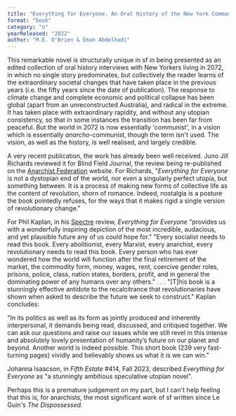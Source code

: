 ```yaml
---
title: "Everything for Everyone. An Oral History of the New York Commune, 2052–2072"
format: "book"
category: "o"
yearReleased: "2022"
author: "M.E. O'Brien & Eman Abdelhadi"
---
```

This remarkable novel is structurally unique in sf in being presented as an edited collection of oral history interviews with New Yorkers living in 2072, in which no single story predominates, but collectively the reader learns of the extraordinary societal changes that have taken place in the previous years (i.e. the fifty years since the date of publication). The response to climate change and complete economic and political collapse has been global (apart from an unreconstructed Australia), and radical in the extreme. It has taken place with extraordinary rapidity, and without any utopian consistency, so that in some instances the transition has been far from peaceful. But the world in 2072 is now essentially 'communist', in a vision which is essentially _anarcho_-communist, though the term isn't used. The vision, as well as the history, is well realised, and largely credible.

A very recent publication, the work has already been well received. Juno Jill Richards reviewed it for Blind Field Journal, the review being re-published on the <a href="https://www.anarchistfederation.net/we-took-something-that-was-property-and-made-it-life-on-everything-for-everyone/"> Anarchist Federation</a> website. For Richards, "_Everything for Everyone_ is not a dystopian end of the world, nor even a singularly perfect utopia, but something between. It is a process of making new forms of collective life as the content of revolution, shorn of romance. Indeed, nostalgia is a posture the book pointedly refuses, for the ways that it makes rigid a single version of revolutionary change."

For Phil Kaplan, in his <a href="https://spectrejournal.com/revolution-in-our-lifetime/">Spectre</a> review, _Everything for Everyone_ "provides us with a wonderfully inspiring depiction of the most incredible, audacious, and yet plausible future any of us could hope for." "Every socialist needs to read this book. Every abolitionist, every Marxist, every anarchist, every revolutionary needs to read this book. Every person who has ever wondered how the world will function after the final retirement of the market, the commodity form, money, wages, rent, coercive gender roles, prisons, police, class, nation states, borders, profit, and in general the dominating power of any humans over any others." . . . "[T]his book is a stunningly effective antidote to the recalcitrance that revolutionaries have shown when asked to describe the future we seek to construct." Kaplan concludes:

"In its politics as well as its form as jointly produced and inherently interpersonal, it demands being read, discussed, and critiqued together. We can ask our questions and raise our issues while we still revel in this intense and absolutely lovely presentation of humanity’s future on our planet and beyond. Another world is indeed possible. This short book (239 very fast-turning pages) vividly and believably shows us what it is we can win."

Johanna Isaacson, in _Fifth Estate_ #414, Fall 2023, described _Everything for Everyone_ as "a stunningly ambitious speculative utopian novel".

Perhaps this is a premature judgement on my part, but I can't help feeling that this is, for anarchists, the most significant work of sf written since Le Guin's _The Dispossessed_.

